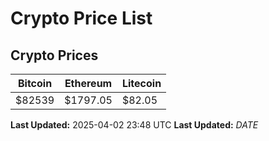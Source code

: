 # Crypto Price List

## Crypto Prices
| Bitcoin | Ethereum | Litecoin |
| ------- | -------- | -------- |
| $82539 | $1797.05 | $82.05 |
**Last Updated:** 2025-04-02 23:48 UTC
**Last Updated:** $DATE$
